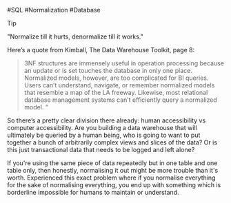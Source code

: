 
#SQL #Normalization #Database

> [!Tip]
"Normalize till it hurts, denormalize till it works."

Here’s a quote from Kimball, The Data Warehouse Toolkit, page 8:

> 3NF structures are immensely useful in operation processing because an update or is set touches the database in only one place. 
> Normalized models, however, are too complicated for BI queries. Users can’t understand, navigate, or remember normalized models that resemble a map of the LA freeway. Likewise, most relational database management systems can’t efficiently query a normalized model. “

So there’s a pretty clear division there already: human accessibility vs computer accessibility. Are you building a data warehouse that will ultimately be queried by a human being, who is going to want to put together a bunch of arbitrarily complex views and slices of the data? Or is this just transactional data that needs to be logged and left alone?

If you're using the same piece of data repeatedly but in one table and one table only, then honestly, normalising it out might be more trouble than it's worth. Experienced this exact problem where if you normalise everything for the sake of normalising everything, you end up with something which is borderline impossible for humans to maintain or understand.